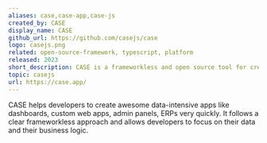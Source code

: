 ```yaml
---
aliases: case,case-app,case-js
created_by: CASE
display_name: CASE
github_url: https://github.com/casejs/case
logo: casejs.png
related: open-source-framework, typescript, platform
released: 2023
short_description: CASE is a frameworkless and open source tool for creating and deploying web apps.
topic: casejs
url: https://case.app/
---
```

CASE helps developers to create awesome data-intensive apps like dashboards, custom web apps, admin panels, ERPs very quickly. It follows a clear frameworkless approach and allows developers to focus on their data and their business logic.
